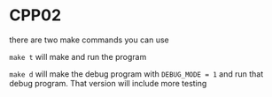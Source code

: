 # CPP02

there are two make commands you can use

`make t` will make and run the program

`make d` will make the debug program with `DEBUG_MODE = 1` and run that debug program. That version will include more testing